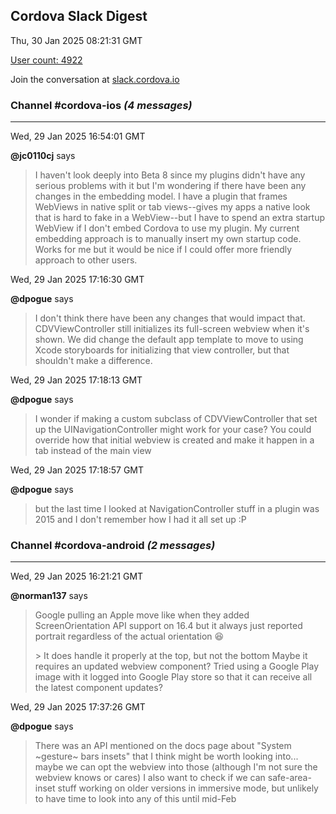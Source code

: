 ## Cordova Slack Digest
Thu, 30 Jan 2025 08:21:31 GMT

[User count: 4922](https://cordova.slack.com/)


Join the conversation at [slack.cordova.io](http://slack.cordova.io/)

### __Channel #cordova-ios__ _(4 messages)_
---

Wed, 29 Jan 2025 16:54:01 GMT

__@jc0110cj__ says 
> I haven't look deeply into Beta 8 since my plugins didn't have any serious problems with it but I'm wondering if there have been any changes in the embedding model.  I have a plugin that frames WebViews in native split or tab views--gives my apps a native look that is hard to fake in a WebView--but I  have to spend an extra startup WebView if I don't embed Cordova to use my plugin.  My current embedding approach is to manually insert my own startup code.  Works for me but it would be nice if I could offer more friendly approach to other users.
> 

Wed, 29 Jan 2025 17:16:30 GMT

__@dpogue__ says 
> I don't think there have been any changes that would impact that. CDVViewController still initializes its full-screen webview when it's shown. We did change the default app template to move to using Xcode storyboards for initializing that view controller, but that shouldn't make a difference.
> 

Wed, 29 Jan 2025 17:18:13 GMT

__@dpogue__ says 
> I wonder if making a custom subclass of CDVViewController that set up the UINavigationController might work for your case? You could override how that initial webview is created and make it happen in a tab instead of the main view
> 

Wed, 29 Jan 2025 17:18:57 GMT

__@dpogue__ says 
> but the last time I looked at NavigationController stuff in a plugin was 2015 and I don't remember how I had it all set up :P
> 

### __Channel #cordova-android__ _(2 messages)_
---

Wed, 29 Jan 2025 16:21:21 GMT

__@norman137__ says 
> Google pulling an Apple move like when they added ScreenOrientation API support on 16.4 but it always just reported portrait regardless of the actual orientation 😆
> 
> &gt; It does handle it properly at the top, but not the bottom
> Maybe it requires an updated webview component? Tried using a Google Play image with it logged into Google Play store so that it can receive all the latest component updates?
> 

Wed, 29 Jan 2025 17:37:26 GMT

__@dpogue__ says 
> There was an API mentioned on the docs page about "System ~gesture~ bars insets" that I think might be worth looking into... maybe we can opt the webview into those (although I'm not sure the webview knows or cares)
> I also want to check if we can safe-area-inset stuff working on older versions in immersive mode, but unlikely to have time to look into any of this until mid-Feb
> 
